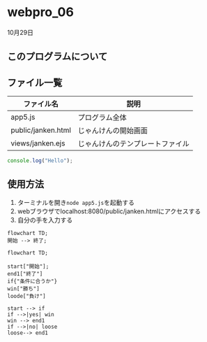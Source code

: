 # webpro_06
10月29日
## このプログラムについて
## ファイル一覧
ファイル名 | 説明
-|-
app5.js | プログラム全体
public/janken.html | じゃんけんの開始画面
views/janken.ejs | じゃんけんのテンプレートファイル
```javascript
console.log("Hello");
```
## 使用方法
1. ターミナルを開き```node app5.js```を起動する
1. webブラウザでlocalhost:8080/public/janken.htmlにアクセスする
1. 自分の手を入力する

```mermaid
flowchart TD;
開始 --> 終了;
```

```mermaid
flowchart TD;

start["開始"];
end1["終了"]
if{"条件に合うか"}
win["勝ち"]
loode["負け"]

start --> if
if -->|yes| win
win --> end1
if -->|no| loose
loose--> end1
```